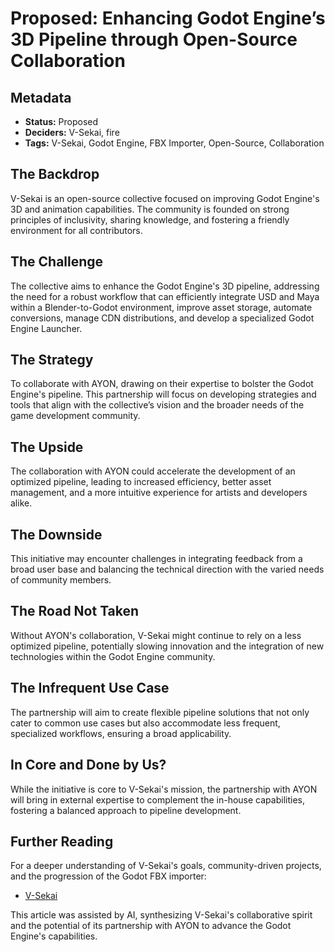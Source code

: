 # Proposed: Enhancing Godot Engine’s 3D Pipeline through Open-Source Collaboration

## Metadata

- **Status:** Proposed
- **Deciders:** V-Sekai, fire
- **Tags:** V-Sekai, Godot Engine, FBX Importer, Open-Source, Collaboration

## The Backdrop

V-Sekai is an open-source collective focused on improving Godot Engine's 3D and animation capabilities. The community is founded on strong principles of inclusivity, sharing knowledge, and fostering a friendly environment for all contributors.

## The Challenge

The collective aims to enhance the Godot Engine's 3D pipeline, addressing the need for a robust workflow that can efficiently integrate USD and Maya within a Blender-to-Godot environment, improve asset storage, automate conversions, manage CDN distributions, and develop a specialized Godot Engine Launcher.

## The Strategy

To collaborate with AYON, drawing on their expertise to bolster the Godot Engine's pipeline. This partnership will focus on developing strategies and tools that align with the collective’s vision and the broader needs of the game development community.

## The Upside

The collaboration with AYON could accelerate the development of an optimized pipeline, leading to increased efficiency, better asset management, and a more intuitive experience for artists and developers alike.

## The Downside

This initiative may encounter challenges in integrating feedback from a broad user base and balancing the technical direction with the varied needs of community members.

## The Road Not Taken

Without AYON's collaboration, V-Sekai might continue to rely on a less optimized pipeline, potentially slowing innovation and the integration of new technologies within the Godot Engine community.

## The Infrequent Use Case

The partnership will aim to create flexible pipeline solutions that not only cater to common use cases but also accommodate less frequent, specialized workflows, ensuring a broad applicability.

## In Core and Done by Us?

While the initiative is core to V-Sekai's mission, the partnership with AYON will bring in external expertise to complement the in-house capabilities, fostering a balanced approach to pipeline development.

## Further Reading

For a deeper understanding of V-Sekai's goals, community-driven projects, and the progression of the Godot FBX importer:

- [V-Sekai](https://github.com/v-sekai/)

This article was assisted by AI, synthesizing V-Sekai's collaborative spirit and the potential of its partnership with AYON to advance the Godot Engine's capabilities.

